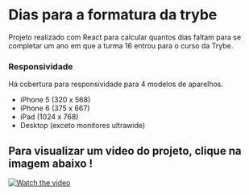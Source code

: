 # Dias para a formatura da trybe

Projeto realizado com React para calcular quantos dias faltam para se completar um ano em que a turma 16 entrou para o curso da Trybe.
### Responsividade
Há cobertura para responsividade para 4 modelos de aparelhos.
* iPhone 5 (320 x 568)
* iPhone 6 (375 x 667)
* iPad (1024 x 768)
* Desktop (exceto monitores ultrawide)


## Para visualizar um video do projeto, clique na imagem abaixo !

[![Watch the video](https://encrypted-tbn0.gstatic.com/images?q=tbn:ANd9GcTvX7XjW8SbO7M8RFY41EYr8WtFq9QouZ7L5A&usqp=CAU)](https://youtu.be/oJDPAqz5IEs)
